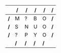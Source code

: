 |       | /     | /     | /     | /     | /     |
|-------|-------|-------|-------|-------|-------|
| **/** |   M   |   ?   |   B   |   O   | **/** |
| **/** |   S   |   N   |   U   |   O   | **/** |
| **/** |   ?   |   P   |   Y   |   O   | **/** |
|       | **/** | **/** | **/** | **/** |       |
